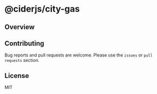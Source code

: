 # @ciderjs/city-gas

<!-- [![README-ja](https://img.shields.io/badge/日本語-blue?logo=ReadMe)](./README.ja.md)
[![Test Coverage](https://img.shields.io/badge/test%20coverage-95.1%25-brightgreen)](https://github.com/luthpg/gasnuki)
[![License](https://img.shields.io/badge/license-MIT-blue.svg)](LICENSE)
[![npm version](https://img.shields.io/npm/v/@ciderjs/gasnuki.svg)](https://www.npmjs.com/package/@ciderjs/gasnuki)
[![GitHub issues](https://img.shields.io/github/issues/luthpg/gasnuki.svg)](https://github.com/luthpg/gasnuki/issues) -->

## Overview

<!--  -->

## Contributing

Bug reports and pull requests are welcome. Please use the `issues` or `pull requests` section.

## License

MIT
